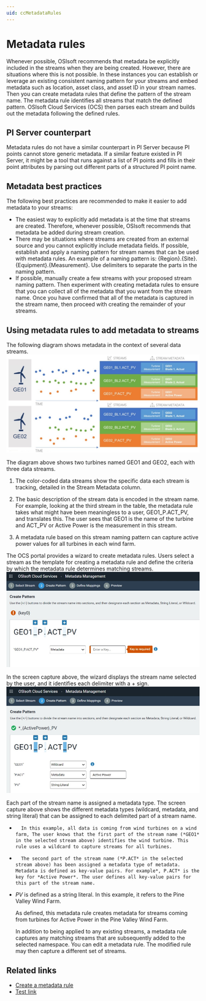 ```yaml
---
uid: ccMetadataRules
---
```


# Metadata rules

Whenever possible, OSIsoft recommends that metadata be explicitly included in the streams when they are being created. However, there are situations where this is not possible. In these instances you can establish or leverage an existing consistent naming pattern for your streams and embed metadata such as location, asset class, and asset ID in your stream names.  Then you can create metadata rules that define the pattern of the stream name. The metadata rule identifies all streams that match the defined pattern. OSIsoft Cloud Services (OCS) then parses each stream and builds out the metadata following the defined rules.

## PI Server counterpart

Metadata rules do not have a similar counterpart in PI Server because PI points cannot store generic metadata. If a similar feature existed in PI Server, it might be a tool that runs against a list of PI points and fills in their point attributes by parsing out different parts of a structured PI point name.

## Metadata best practices  

The following best practices are recommended to make it easier to add metadata to your streams:

- The easiest way to explicitly add metadata is at the time that streams are created. Therefore, whenever possible, OSIsoft recommends that metadata be added during stream creation.
- There may be situations where streams are created from an external source and you cannot explicitly include metadata fields. If possible, establish and apply a naming pattern for stream names that can be used with metadata rules.  An example of a naming pattern is: {Region}.{Site}.{Equipment}.{Measurement}. Use delimiters to separate the parts in the naming pattern. 
- If possible, manually create a few streams with your proposed stream naming pattern. Then experiment with creating metadata rules to ensure that you can collect all of the metadata that you want from the stream name. Once you have confirmed that all of the metadata is captured in the stream name, then proceed with creating the remainder of your streams.

## Using metadata rules to add metadata to streams

The following diagram shows metadata in the context of several data streams.![Metadata and streams](images/streams.jpg) 

The diagram above shows two turbines named GEO1 and GEO2, each with three data streams.
1. The color-coded data streams show the specific data each stream is tracking, detailed in the Stream Metadata column. 

2. The basic description of the stream data is encoded in the stream name. For example, looking at the third stream in the table, the metadata rule takes what might have been meaningless to a user, GEO1_P.ACT_PV, and translates this.  The user sees that GEO1 is the name of the turbine and ACT_PV  or Active Power is the measurement in this stream.  

3. A metadata rule based on this stream naming pattern can capture active power values for all turbines in each wind farm. 
   

The OCS portal provides a wizard to create metadata rules. Users select a stream as the template for creating a metadata rule and define the criteria by which the metadata rule determines matching streams. ![Adding metadata](images/metadata1.jpg)

In the screen capture above, the wizard displays the stream name selected by the user, and it identifies each delimiter with a + sign. ![Adding metadata to streams](images/metadata2.jpg)

Each part of the stream name is assigned a metadata type. The screen capture above shows the different metadata types (wildcard, metadata, and string literal) that can be assigned to each delimited part of a stream name. 

*       In this example, all data is coming from wind turbines on a wind farm, The user knows that the first part of the stream name (*GEO1* in the selected stream above) identifies the wind turbine. This rule uses a wildcard to capture streams for all turbines.  

*       The second part of the stream name (*P.ACT* in the selected stream above) has been assigned a metadata type of metadata. Metadata is defined as key-value pairs. For example*, P.ACT* is the key for *Active Power*. The user defines all key-value pairs for this part of the stream name. 

* *PV* is defined as a string literal. In this example, it refers to the Pine Valley Wind Farm. 

  As defined, this metadata rule creates metadata for streams coming from turbines for Active Power in the Pine Valley Wind Farm.

  In addition to being applied to any existing streams, a metadata rule captures any matching streams that are subsequently added to the selected namespace. You can edit a metadata rule. The modified rule may then capture a different set of streams.


## Related links

- [Create a metadata rule](xref:gpMetadataRules)
- [Test link](xref:gsMetadataRules#step-2)
